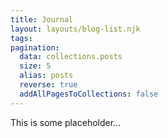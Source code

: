 ```yaml
---
title: Journal
layout: layouts/blog-list.njk
tags:
pagination:
  data: collections.posts
  size: 5
  alias: posts
  reverse: true
  addAllPagesToCollections: false
---
```

This is some placeholder...